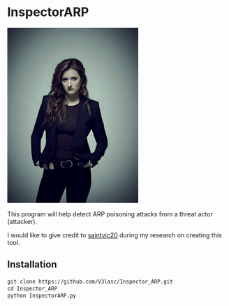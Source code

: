 <h1>InspectorARP</h1>

<img style='margin-left: auto' src='Dom_DiPierro.jpg' alt='Dominique "Dom" DiPierro' width='300'>

This program will help detect ARP poisoning attacks from a threat actor (attacker).

I would like to give credit to <a href='https://github.com/saintvic20/ARP-SPOOF-DETECTOR'>saintvic20<a/> during my research on creating this tool.

<h2>Installation</h2>

```
git clone https://github.com/V3lasc/Inspector_ARP.git
cd Inspector_ARP
python InspectorARP.py
```
